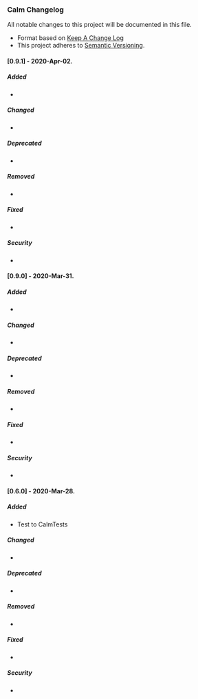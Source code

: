 ### Calm Changelog

All notable changes to this project will be documented in this file.

* Format based on [Keep A Change Log](https://keepachangelog.com/en/1.0.0/)
* This project adheres to [Semantic Versioning](http://semver.org/).

#### [0.9.1] - 2020-Apr-02.
##### Added
-

##### Changed
-

##### Deprecated
-

##### Removed
-

##### Fixed
-

##### Security
-

#### [0.9.0] - 2020-Mar-31.
##### Added
-

##### Changed
-

##### Deprecated
-

##### Removed
-

##### Fixed
-

##### Security
-

#### [0.6.0] - 2020-Mar-28.
##### Added
- Test to CalmTests

##### Changed
-

##### Deprecated
-

##### Removed
-

##### Fixed
-

##### Security
-

